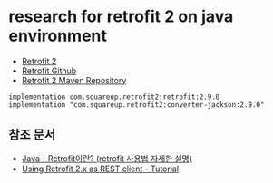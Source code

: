# research for retrofit 2 on java environment

* [Retrofit 2](https://square.github.io/retrofit/)
* [Retrofit Github](https://github.com/square/retrofit)
* [Retrofit 2 Maven Repository](https://mvnrepository.com/artifact/com.squareup.retrofit2)


```
implementation com.squareup.retrofit2:retrofit:2.9.0
implementation "com.squareup.retrofit2:converter-jackson:2.9.0"
```

## 참조 문서
* [Java - Retrofit이란? (retrofit 사용법 자세한 설명)](https://galid1.tistory.com/617)
* [Using Retrofit 2.x as REST client - Tutorial](https://www.vogella.com/tutorials/Retrofit/article.html)